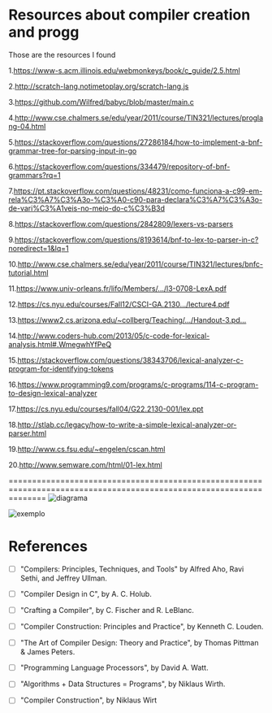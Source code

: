 # Resources about compiler creation  and progg
<p> Those are the resources I found </p>

1.<https://www-s.acm.illinois.edu/webmonkeys/book/c_guide/2.5.html>

2.<http://scratch-lang.notimetoplay.org/scratch-lang.js>

3.<https://github.com/Wilfred/babyc/blob/master/main.c>

4.<http://www.cse.chalmers.se/edu/year/2011/course/TIN321/lectures/proglang-04.html>

5.<https://stackoverflow.com/questions/27286184/how-to-implement-a-bnf-grammar-tree-for-parsing-input-in-go>

6.<https://stackoverflow.com/questions/334479/repository-of-bnf-grammars?rq=1>

7.<https://pt.stackoverflow.com/questions/48231/como-funciona-a-c99-em-rela%C3%A7%C3%A3o-%C3%A0-c90-para-declara%C3%A7%C3%A3o-de-vari%C3%A1veis-no-meio-do-c%C3%B3d>


8.<https://stackoverflow.com/questions/2842809/lexers-vs-parsers>

9.<https://stackoverflow.com/questions/8193614/bnf-to-lex-to-parser-in-c?noredirect=1&lq=1>

10.<http://www.cse.chalmers.se/edu/year/2011/course/TIN321/lectures/bnfc-tutorial.html>

11.<https://www.univ-orleans.fr/lifo/Members/.../l3-0708-LexA.pdf>


12.<https://cs.nyu.edu/courses/Fall12/CSCI-GA.2130.../lecture4.pdf>

13.<https://www2.cs.arizona.edu/~collberg/Teaching/.../Handout-3.pd...>

14.<http://www.coders-hub.com/2013/05/c-code-for-lexical-analysis.html#.WmegwhYfPeQ>

15.<https://stackoverflow.com/questions/38343706/lexical-analyzer-c-program-for-identifying-tokens>

16.<https://www.programming9.com/programs/c-programs/114-c-program-to-design-lexical-analyzer>

17.<https://cs.nyu.edu/courses/fall04/G22.2130-001/lex.ppt>

18.<http://stlab.cc/legacy/how-to-write-a-simple-lexical-analyzer-or-parser.html>

19.<http://www.cs.fsu.edu/~engelen/cscan.html>

20.<http://www.semware.com/html/01-lex.html>

====================================================================================================================
<img src="https://1.bp.blogspot.com/-BmT3MCbTUfw/V2f0Zu9VsyI/AAAAAAAAFuI/FoBiF336ZmwHL6mZYqWB0j8dpkH_jYaVACLcB/s640/6c4385fbe3d8471982c9b2a030106d38.png" alt="diagrama" />

<img src="https://upload.wikimedia.org/wikipedia/commons/5/5b/Xxx_Scanner_and_parser_example_for_C.gif" alt="exemplo" />






# References

- [ ] "Compilers: Principles, Techniques, and Tools" by Alfred Aho, Ravi Sethi, and Jeffrey Ullman. 

- [ ]  "Compiler Design in C", by A. C. Holub. 

- [ ] "Crafting a Compiler", by C. Fischer and R. LeBlanc. 

- [ ] "Compiler Construction: Principles and Practice", by Kenneth C. Louden. 

- [ ] "The Art of Compiler Design: Theory and Practice", by Thomas Pittman & James Peters. 

- [ ] "Programming Language Processors", by David A. Watt. 

- [ ] "Algorithms + Data Structures = Programs", by Niklaus Wirth. 

- [ ] "Compiler Construction", by Niklaus Wirt
